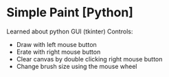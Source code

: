 # Simple Paint [Python]

Learned about python GUI (tkinter)
Controls:
  - Draw with left mouse button
  - Erate with right mouse button
  - Clear canvas by double clicking right mouse button
  - Change brush size using the mouse wheel
